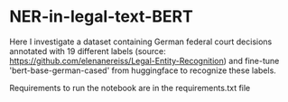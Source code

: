 # NER-in-legal-text-BERT

Here I investigate a dataset containing German federal court decisions annotated with 19 different labels (source: https://github.com/elenanereiss/Legal-Entity-Recognition) and fine-tune 'bert-base-german-cased' from huggingface to recognize these labels.

Requirements to run the notebook are in the requirements.txt file
